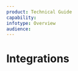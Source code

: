 ```yaml
---
product: Technical Guide
capability:
infotype: Overview
audience:
---
```


# Integrations


